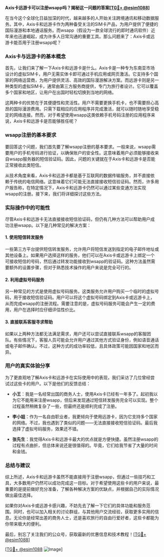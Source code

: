 **Axis卡远游卡可以注册wsapp吗？揭秘这一问题的答案[[TG💪+ @esim1088](https://t.me/s/esim1088)]**

在当今这个全球化日益加深的时代，越来越多的人开始关注跨境通讯和移动数据服务。其中，Axis卡和远游卡作为两种备受关注的SIM卡产品，为用户提供了便捷的国际漫游和本地通话服务。而wsapp（假设为一款全球流行的即时通讯软件）近年来也迅速崛起，成为许多人日常沟通的重要工具。那么问题来了：Axis卡或远游卡能否用于注册wsapp呢？

### Axis卡与远游卡的基本概念

首先，让我们来了解一下Axis卡和远游卡是什么。Axis卡是一种专为东南亚市场设计的虚拟SIM卡，用户无需实体卡即可通过手机应用或网页激活。它支持多个国家的网络运营商，为用户提供灵活、高效的国际漫游解决方案。而远游卡则是另一种类型的虚拟SIM卡，通常由第三方服务商提供，专门为旅行者设计。它可以覆盖多个国家和地区，让用户在出国时轻松切换到当地的网络。

这两种卡的优势在于其便捷性和灵活性。用户不需要更换手机卡，也不需要担心高昂的国际漫游费用。只需下载相应的应用程序并完成激活，就可以随时随地享受稳定的网络连接。然而，对于希望使用wsapp这类依赖手机号码注册的应用程序来说，Axis卡和远游卡是否能够胜任呢？

### wsapp注册的基本要求

要回答这个问题，我们首先要了解wsapp注册的基本要求。一般来说，wsapp需要用户的手机号码进行验证，以确保账户的安全性。这意味着用户必须能够接收来自wsapp服务器的短信验证码。因此，问题的关键就在于Axis卡和远游卡是否能正常接收此类短信。

从技术角度来看，Axis卡和远游卡都是基于互联网的数据传输服务，并不直接依赖于传统的电信网络。这意味着它们可能无法直接接收短信验证码。然而，许多用户报告称，在特定情况下，Axis卡和远游卡仍然可以通过某些变通方法实现wsapp的注册。接下来，我们将详细探讨这些方法。

### 实际操作中的可能性

尽管Axis卡和远游卡无法直接接收短信验证码，但仍有几种方法可以帮助用户成功注册wsapp。以下是几种常见的解决方案：

#### 1. 使用短信转发服务
一些第三方平台提供短信转发服务，允许用户将短信发送到指定的电子邮件地址或其他设备上。如果用户选择这样的服务，他们可以在Axis卡或远游卡上绑定一个可接收短信的号码，然后通过转发功能接收到wsapp的验证码。这种方法虽然需要额外的设置步骤，但对于熟悉技术操作的用户来说是完全可行的。

#### 2. 利用虚拟号码服务
另一种常见的方式是使用虚拟号码服务。这类服务允许用户购买一个临时的虚拟号码，用于接收短信验证码。用户可以将这个虚拟号码绑定到Axis卡或远游卡上，从而完成wsapp的注册流程。需要注意的是，虚拟号码服务可能会产生一定的费用，用户在选择时应仔细评估性价比。

#### 3. 直接联系客服寻求帮助
如果以上两种方法都无法满足需求，用户还可以尝试直接联系wsapp的客服团队。有些情况下，客服人员可能会允许用户通过其他方式验证身份，例如语音通话或电子邮件确认。不过，这种方式的成功率较低，且具体政策可能因国家和地区而异。

### 用户的真实体验分享

为了更直观地了解Axis卡和远游卡在实际使用中的表现，我们采访了几位曾经尝试过这些卡的用户。以下是他们的反馈总结：

- **小王**：我是一名经常出国的商务人士，使用Axis卡已经有一年多了。起初我以为它不能用来注册wsapp，但后来发现通过短信转发服务完全可以实现。整个过程虽然稍微复杂了一些，但最终还是顺利完成了注册。
  
- **李小姐**：作为一名自由职业者，我更倾向于使用远游卡，因为它支持多个国家的网络。不过，我也遇到了类似的问题——无法直接接收短信验证码。最后我选择了虚拟号码服务，效果还不错。

- **张先生**：我觉得Axis卡和远游卡最大的优点就是方便快捷。虽然注册wsapp的过程有点曲折，但总体来说还是很值得的。毕竟，它们给我节省了大量的时间和金钱。

### 总结与建议

综上所述，Axis卡和远游卡虽然不能直接用于注册wsapp，但通过一些技巧和工具，大多数用户仍然可以成功完成这一目标。对于希望使用这些卡的用户来说，最重要的是提前做好充分准备，了解各种解决方案的优缺点，并根据自己的实际情况做出最佳选择。

如果你对Axis卡或远游卡感兴趣，不妨先去了解一下它们的具体功能和服务范围。同时，也可以加入相关的讨论群组，与其他用户交流经验，获取更多实用的信息。无论你是经常出差的商务人士，还是喜欢旅行的自由行爱好者，这些卡都能为你带来极大的便利。

最后，别忘了关注我们的公众号，获取最新的优惠信息和技术教程！[[TG💪+ @esim1088](https://t.me/s/esim1088)]

[[TG💪+ @esim1088](https://t.me/s/esim1088) ![Image](https://i.postimg.cc/4NQfJmqS/Snipaste-2025-05-13-00-14-12.png)]